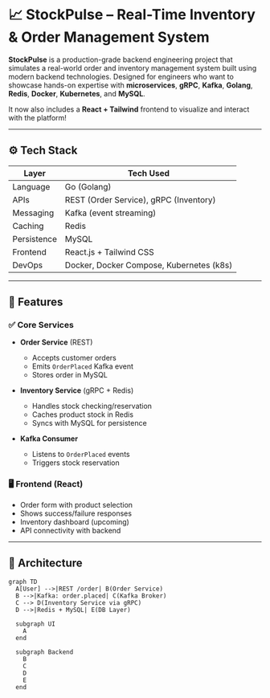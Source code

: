 # 📈 StockPulse – Real-Time Inventory & Order Management System

**StockPulse** is a production-grade backend engineering project that simulates a real-world order and inventory management system built using modern backend technologies. Designed for engineers who want to showcase hands-on expertise with **microservices**, **gRPC**, **Kafka**, **Golang**, **Redis**, **Docker**, **Kubernetes**, and **MySQL**.

It now also includes a **React + Tailwind** frontend to visualize and interact with the platform!

---

## ⚙️ Tech Stack

| Layer        | Tech Used                                  |
|--------------|--------------------------------------------|
| Language     | Go (Golang)                                |
| APIs         | REST (Order Service), gRPC (Inventory)     |
| Messaging    | Kafka (event streaming)                    |
| Caching      | Redis                                       |
| Persistence  | MySQL                                      |
| Frontend     | React.js + Tailwind CSS                    |
| DevOps       | Docker, Docker Compose, Kubernetes (k8s)   |

---

## 📌 Features

### ✅ Core Services

- **Order Service** (REST)
  - Accepts customer orders
  - Emits `OrderPlaced` Kafka event
  - Stores order in MySQL

- **Inventory Service** (gRPC + Redis)
  - Handles stock checking/reservation
  - Caches product stock in Redis
  - Syncs with MySQL for persistence

- **Kafka Consumer**
  - Listens to `OrderPlaced` events
  - Triggers stock reservation

### 🖥️ Frontend (React)

- Order form with product selection
- Shows success/failure responses
- Inventory dashboard (upcoming)
- API connectivity with backend

---

## 🧠 Architecture

```mermaid
graph TD
  A[User] -->|REST /order| B(Order Service)
  B -->|Kafka: order.placed| C(Kafka Broker)
  C --> D(Inventory Service via gRPC)
  D -->|Redis + MySQL| E(DB Layer)

  subgraph UI
    A
  end

  subgraph Backend
    B
    C
    D
    E
  end
